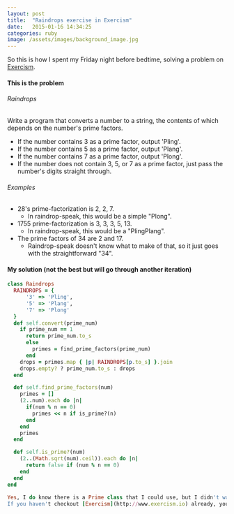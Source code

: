 ```yaml
---
layout: post
title:  "Raindrops exercise in Exercism"
date:   2015-01-16 14:34:25
categories: ruby
image: /assets/images/background_image.jpg
---
```


So this is how I spent my Friday night before bedtime, solving a problem on [Exercism](http://www.http://exercism.io/daphsta).

#### This is the problem
###### Raindrops

Write a program that converts a number to a string, the contents of which depends on the number's prime factors.

- If the number contains 3 as a prime factor, output 'Pling'.
- If the number contains 5 as a prime factor, output 'Plang'.
- If the number contains 7 as a prime factor, output 'Plong'.
- If the number does not contain 3, 5, or 7 as a prime factor,
  just pass the number's digits straight through.

###### Examples

- 28's prime-factorization is 2, 2, 7.
  - In raindrop-speak, this would be a simple "Plong".
- 1755 prime-factorization is 3, 3, 3, 5, 13.
  - In raindrop-speak, this would be a "PlingPlang".
- The prime factors of 34 are 2 and 17.
  - Raindrop-speak doesn't know what to make of that,
    so it just goes with the straightforward "34".

#### My solution (not the best but will go through another iteration)

```ruby  
class Raindrops
  RAINDROPS = {
      '3' => 'Pling',
      '5' => 'Plang',
      '7' => 'Plong'
  }
  def self.convert(prime_num)
    if prime_num == 1
      return prime_num.to_s
      else
        primes = find_prime_factors(prime_num)
      end
    drops = primes.map { |p| RAINDROPS[p.to_s] }.join
    drops.empty? ? prime_num.to_s : drops
  end

  def self.find_prime_factors(num)
    primes = []
    (2..num).each do |n|
      if(num % n == 0)
        primes << n if is_prime?(n)
      end
    end
    primes
  end

  def self.is_prime?(num)
    (2..(Math.sqrt(num).ceil)).each do |n|
      return false if (num % n == 0)
    end
  end
end
    
Yes, I do know there is a Prime class that I could use, but I didn't want to.
If you haven't checkout [Exercism](http://www.exercism.io) already, you're still not too late to the party.
